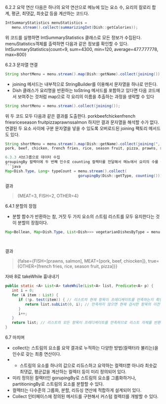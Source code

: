 6.2.2 요약 연산
 다음은 하나의 요약 연산으로 메뉴에 있는 요소 수, 요리의 칼로리 합계, 평균, 최댓값, 최솟값 등을 계산하는 코드다.
 
 ```java
 IntSummaryStatistics menuStatistics = 
    menu.stream().collect(summarizingInt(Dish::getCalories));
 ```
 
 위 코드를 실행하면 IntSummaryStatistics 클래스로 모든 정보가 수집된다. menuStatistics객체를 출력하면 다음과 같은 정보를 확인할 수 있다.
 IntSummaryStatistics{count=9, sum=4300, min=120, average=477.777778, max=800}
 
 6.2.3 문자열 연결
 ```java
 String shortMenu = menu.stream().map(Dish::getName).collect(joining());
 ```
 - joining 메서드는 내부적으로 StringBuilder를 이용해서 문자열을 하나로 만든다.
 - Dish 클래스가 요리명을 반환하는 toString 메서드를 포함하고 있다면 다음 코드에서 보여주는 것처럼 map으로 각 요리의 이름을 추출하는 과정을 생략할 수 있다

```java
String shortMenu = menu.stream().collect(joining());
```

위 두 코드 모두 다음과 같은 결과를 도출한다.
porkbeefchickenfrench friesriceseason fruitpizzaprawnssalmon
하지만 결과 문자열을 해석할 수가 없다. 연결된 두 요소 사이에 구분 문자열을 넣을 수 있도록 오버로드된 joining 팩토리 메서드도 있다.

```java
String shortMenu = menu.stream().map(Dish::getName).collect(joining(", "));
pork, beef, chicken, french fries, rice, season fruit, pizza, prawns, salmon

6.3.3 서브그룹으로 데이터 수집
groupingBy 컬렉터에 두 번째 인수로 counting 컬렉터를 전달해서 메뉴에서 요리의 수를 종류별로 계산할 수 있다.
```java
Map<Dish.Type, Long> typeCount = menu.stream().collect(
                                 gorupingBy(Dish::getType, counting()));                              
```
결과
> {MEAT=3, FISH=2, OTHER=4}

6.4.1 분할의 장점
- 분할 함수가 반환하는 참, 거짓 두 가지 요소의 스트림 리스트를 모두 유지한다는 것이 분할의 장점이다.
```java
Map<Bollean, Map<Dish.Type, List<Dish>>> vegetarianDishesByType = menu. stream().collect(
                                                                                    partitioningBy(Dish::isVegetarian, // 분할함수
                                                                                    groupBy(dish::getType)));          // 두 번째 컬렉터
```
결과
> {false={FISH=[prawns, salmon], MEAT=[pork, beef, chiocken]},
> true={OTHER=[french fries, rice, season fruit, pizza]}}

자바 8로 takeWhile 흉내내기
```java
public static <A> List<A> takeWhile(List<A> list, Predicate<A> p) {
   int i = 0;
   for (A item : List) {
      if (!p. test(item)) { // 리스트의 현재 항목이 프레디케이트를 만족하는지 확인
         return list.subList(0, i); // 만족하지 않으면 현재 검사한 항목의 이전 항목 하위 리스트를 반환
      }
      i++;
   }
   return list; // 리스트의 모든 항목이 프레디케이트를 만족하므로 리스트 자체를 반환
}
```

6.7 마치며
- collect는 스트림의 요소를 요약 결과로 누적하는 다양한 방법(컬렉터라 불리는)을 인수로 갖는 최종 연산이다.
- - 스트림의 요소를 하나의 값으로 리듀스하고 요약하는 컬렉터뿐 아니라 최솟값 최댓값, 평균값을 계산하는 컬렉터 등이 미리 정의되어 있다.
- 미리 정의된 컬렉터인 gorupingBy로 스트림의 요소를 그룹화하거나, partitioningBy로 스트림의 요소를 분할할 수 있다.
- 컬렉터는 다수준의 그룹화, 분할, 리듀싱 연산에 적합하게 설계되어 있다.
- Collect 인터페이스에 정의된 메서드를 구현해서 커스텀 컬렉터를 개발할 수 있다.
